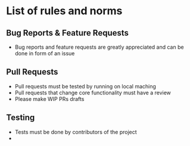 # List of rules and norms

## Bug Reports & Feature Requests
- Bug reports and feature requests are greatly appreciated and can be done in form of an issue

## Pull Requests
- Pull requests must be tested by running on local maching
- Pull requests that change core functionality must have a review
- Please make WIP PRs drafts

## Testing
- Tests must be done by contributors of the project
- 

